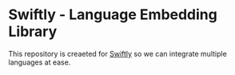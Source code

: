 # Swiftly - Language Embedding Library

This repository is creaeted for [Swiftly](https://github.com/swiftly-solution/swiftly) so we can integrate multiple languages at ease.
